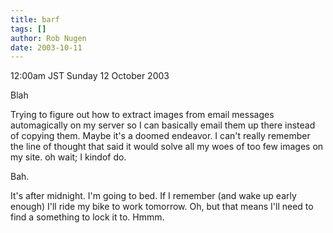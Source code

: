 ```yaml
---
title: barf
tags: []
author: Rob Nugen
date: 2003-10-11
---
```


<p class=date>12:00am JST Sunday 12 October 2003</p>

<p>Blah</p>

<p>Trying to figure out how to extract images from email messages
automagically on my server so I can basically email them up there
instead of copying them.  Maybe it's a doomed endeavor.  I can't
really remember the line of thought that said it would solve all my
woes of too few images on my site.  oh wait; I kindof do.</p>

<p>Bah.</p>

<p>It's after midnight.  I'm going to bed.  If I remember (and wake up
early enough) I'll ride my bike to work tomorrow.  Oh, but that means
I'll need to find a something to lock it to.  Hmmm.</p>
